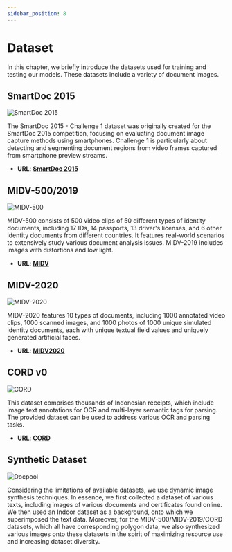 ```yaml
---
sidebar_position: 8
---
```


# Dataset

In this chapter, we briefly introduce the datasets used for training and testing our models. These datasets include a variety of document images.

## SmartDoc 2015

![SmartDoc 2015](./resources/smartdoc_test_img.jpg)

The SmartDoc 2015 - Challenge 1 dataset was originally created for the SmartDoc 2015 competition, focusing on evaluating document image capture methods using smartphones. Challenge 1 is particularly about detecting and segmenting document regions from video frames captured from smartphone preview streams.

- **URL**: [**SmartDoc 2015**](https://github.com/jchazalon/smartdoc15-ch1-dataset)

## MIDV-500/2019

![MIDV-500](./resources/midv500_test_img.jpg)

MIDV-500 consists of 500 video clips of 50 different types of identity documents, including 17 IDs, 14 passports, 13 driver's licenses, and 6 other identity documents from different countries. It features real-world scenarios to extensively study various document analysis issues. MIDV-2019 includes images with distortions and low light.

- **URL**: [**MIDV**](https://github.com/fcakyon/midv500)

## MIDV-2020

![MIDV-2020](./resources/midv2020_test_img.jpg)

MIDV-2020 features 10 types of documents, including 1000 annotated video clips, 1000 scanned images, and 1000 photos of 1000 unique simulated identity documents, each with unique textual field values and uniquely generated artificial faces.

- **URL**: [**MIDV2020**](http://l3i-share.univ-lr.fr/MIDV2020/midv2020.html)

## CORD v0

![CORD](./resources/cordv0_test_img.jpg)

This dataset comprises thousands of Indonesian receipts, which include image text annotations for OCR and multi-layer semantic tags for parsing. The provided dataset can be used to address various OCR and parsing tasks.

- **URL**: [**CORD**](https://github.com/clovaai/cord)

## Synthetic Dataset

![Docpool](./resources/synth_test_img.jpg)

Considering the limitations of available datasets, we use dynamic image synthesis techniques. In essence, we first collected a dataset of various texts, including images of various documents and certificates found online. We then used an Indoor dataset as a background, onto which we superimposed the text data. Moreover, for the MIDV-500/MIDV-2019/CORD datasets, which all have corresponding polygon data, we also synthesized various images onto these datasets in the spirit of maximizing resource use and increasing dataset diversity.
